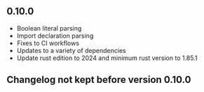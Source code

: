 ## 0.10.0
- Boolean literal parsing
- Import declaration parsing
- Fixes to CI workflows
- Updates to a variety of dependencies
- Update rust edition to 2024 and minimum rust version to 1.85.1

## Changelog not kept before version 0.10.0

